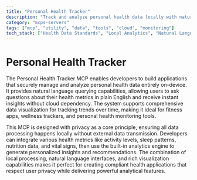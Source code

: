 ```yaml
---
title: "Personal Health Tracker"
description: "Track and analyze personal health data locally with natural language queries and visualizations for privacy-focused trend insights."
category: "mcps-servers"
tags: ["mcp", "utility", "data", "tools", "cloud", "monitoring"]
tech_stack: ["Health Data Standards", "Local Analytics", "Natural Language Processing", "Data Visualization", "Privacy-First Architecture"]
---
```


# Personal Health Tracker

The Personal Health Tracker MCP enables developers to build applications that securely manage and analyze personal health data entirely on-device. It provides natural language querying capabilities, allowing users to ask questions about their health metrics in plain English and receive instant insights without cloud dependency. The system supports comprehensive data visualization for tracking trends over time, making it ideal for fitness apps, wellness trackers, and personal health monitoring tools.

This MCP is designed with privacy as a core principle, ensuring all data processing happens locally without external data transmission. Developers can integrate various health metrics like activity levels, sleep patterns, nutrition data, and vital signs, then use the built-in analytics engine to generate personalized insights and recommendations. The combination of local processing, natural language interfaces, and rich visualization capabilities makes it perfect for creating compliant health applications that respect user privacy while delivering powerful analytical features.
